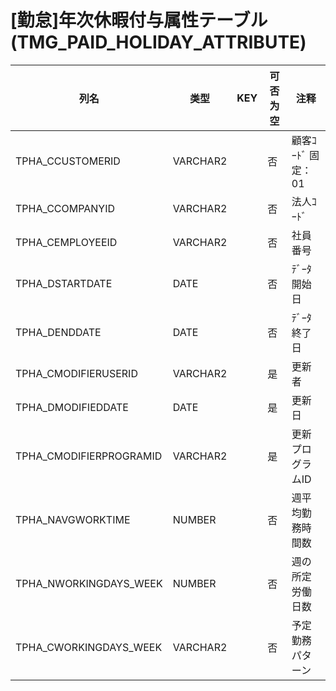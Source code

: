 # [勤怠]年次休暇付与属性テーブル                                            (TMG_PAID_HOLIDAY_ATTRIBUTE)
| 列名   | 类型   | KEY  | 可否为空 | 注释   |
| ---- | ---- | ---- | ---- | ---- |
|TPHA_CCUSTOMERID|VARCHAR2||否|顧客ｺｰﾄﾞ                        固定：01                                                       |
|TPHA_CCOMPANYID|VARCHAR2||否|法人ｺｰﾄﾞ                                                                                    |
|TPHA_CEMPLOYEEID|VARCHAR2||否|社員番号                                                                                      |
|TPHA_DSTARTDATE|DATE||否|ﾃﾞｰﾀ開始日                                                                                   |
|TPHA_DENDDATE|DATE||否|ﾃﾞｰﾀ終了日                                                                                   |
|TPHA_CMODIFIERUSERID|VARCHAR2||是|更新者                                                                                       |
|TPHA_DMODIFIEDDATE|DATE||是|更新日                                                                                       |
|TPHA_CMODIFIERPROGRAMID|VARCHAR2||是|更新プログラムID                                                                                 |
|TPHA_NAVGWORKTIME|NUMBER||否|週平均勤務時間数                                                                                  |
|TPHA_NWORKINGDAYS_WEEK|NUMBER||否|週の所定労働日数                                                                                  |
|TPHA_CWORKINGDAYS_WEEK|VARCHAR2||否|予定勤務パターン|

